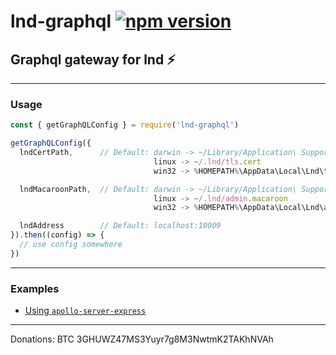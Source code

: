 # lnd-graphql [![npm version](https://badge.fury.io/js/lnd-graphql.svg)](https://badge.fury.io/js/lnd-graphql)

## Graphql gateway for lnd ⚡️

---

### Usage

```js
const { getGraphQLConfig } = require('lnd-graphql')

getGraphQLConfig({
  lndCertPath,      // Default: darwin -> ~/Library/Application\ Support/Lnd/tls.cert 
                                linux -> ~/.lnd/tls.cert
                                win32 -> %HOMEPATH%\AppData\Local\Lnd\tls.cert

  lndMacaroonPath,  // Default: darwin -> ~/Library/Application\ Support/Lnd/admin.macaroon
                                linux -> ~/.lnd/admin.macaroon
                                win32 -> %HOMEPATH%\AppData\Local\Lnd\admin.macaroon

  lndAddress        // Default: localhost:10009  
}).then((config) => {
  // use config somewhere
})
```

---

### Examples

- [Using `apollo-server-express`](https://github.com/aynik/lnd-graphql/tree/master/examples/express-graphql)

---

Donations: BTC 3GHUWZ47MS3Yuyr7g8M3NwtmK2TAKhNVAh 
